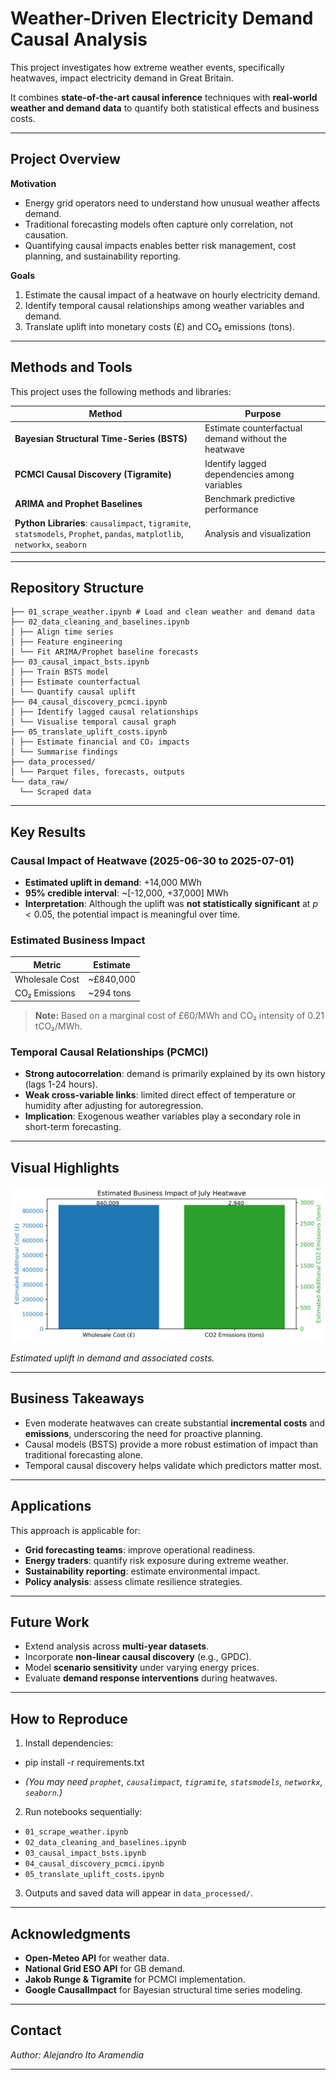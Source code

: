# Weather-Driven Electricity Demand Causal Analysis

This project investigates how extreme weather events, specifically heatwaves, impact electricity demand in Great Britain. 

It combines **state-of-the-art causal inference** techniques with **real-world weather and demand data** to quantify both statistical effects and business costs.

---

## Project Overview

**Motivation**

- Energy grid operators need to understand how unusual weather affects demand.
- Traditional forecasting models often capture only correlation, not causation.
- Quantifying causal impacts enables better risk management, cost planning, and sustainability reporting.

**Goals**

1. Estimate the causal impact of a heatwave on hourly electricity demand.
2. Identify temporal causal relationships among weather variables and demand.
3. Translate uplift into monetary costs (£) and CO₂ emissions (tons).

---

## Methods and Tools

This project uses the following methods and libraries:

| Method                                 | Purpose                                                 |
|----------------------------------------|---------------------------------------------------------|
| **Bayesian Structural Time-Series (BSTS)** | Estimate counterfactual demand without the heatwave    |
| **PCMCI Causal Discovery (Tigramite)**    | Identify lagged dependencies among variables           |
| **ARIMA and Prophet Baselines**           | Benchmark predictive performance                       |
| **Python Libraries**: `causalimpact`, `tigramite`, `statsmodels`, `Prophet`, `pandas`, `matplotlib`, `networkx`, `seaborn` | Analysis and visualization |

---

## Repository Structure
```
├── 01_scrape_weather.ipynb # Load and clean weather and demand data
├── 02_data_cleaning_and_baselines.ipynb
│ ├── Align time series
│ ├── Feature engineering
│ └── Fit ARIMA/Prophet baseline forecasts
├── 03_causal_impact_bsts.ipynb
│ ├── Train BSTS model
│ ├── Estimate counterfactual
│ └── Quantify causal uplift
├── 04_causal_discovery_pcmci.ipynb
│ ├── Identify lagged causal relationships
│ └── Visualise temporal causal graph
├── 05_translate_uplift_costs.ipynb
│ ├── Estimate financial and CO₂ impacts
│ └── Summarise findings
├── data_processed/
│ └── Parquet files, forecasts, outputs
└── data_raw/
  └── Scraped data
```

---

## Key Results

### Causal Impact of Heatwave (2025-06-30 to 2025-07-01)

- **Estimated uplift in demand**: +14,000 MWh
- **95% credible interval**: ~[-12,000, +37,000] MWh
- **Interpretation**: Although the uplift was **not statistically significant** at $p < 0.05$, the potential impact is meaningful over time.

### Estimated Business Impact

| Metric               | Estimate         |
|----------------------|------------------|
| Wholesale Cost       | ~£840,000        |
| CO₂ Emissions        | ~294 tons        |

> **Note:** Based on a marginal cost of £60/MWh and CO₂ intensity of 0.21 tCO₂/MWh.

### Temporal Causal Relationships (PCMCI)

- **Strong autocorrelation**: demand is primarily explained by its own history (lags 1-24 hours).
- **Weak cross-variable links**: limited direct effect of temperature or humidity after adjusting for autoregression.
- **Implication**: Exogenous weather variables play a secondary role in short-term forecasting.

---

## Visual Highlights

![Observed vs Counterfactual Demand](data_processed/heatwave_costs_chart.png)

*Estimated uplift in demand and associated costs.*

---

## Business Takeaways

- Even moderate heatwaves can create substantial **incremental costs** and **emissions**, underscoring the need for proactive planning.
- Causal models (BSTS) provide a more robust estimation of impact than traditional forecasting alone.
- Temporal causal discovery helps validate which predictors matter most.

---

## Applications

This approach is applicable for:

- **Grid forecasting teams**: improve operational readiness.
- **Energy traders**: quantify risk exposure during extreme weather.
- **Sustainability reporting**: estimate environmental impact.
- **Policy analysis**: assess climate resilience strategies.

---

## Future Work

- Extend analysis across **multi-year datasets**.
- Incorporate **non-linear causal discovery** (e.g., GPDC).
- Model **scenario sensitivity** under varying energy prices.
- Evaluate **demand response interventions** during heatwaves.

---

## How to Reproduce

1. Install dependencies:
- pip install -r requirements.txt

- *(You may need `prophet`, `causalimpact`, `tigramite`, `statsmodels`, `networkx`, `seaborn`.)*

2. Run notebooks sequentially:
- `01_scrape_weather.ipynb`
- `02_data_cleaning_and_baselines.ipynb`
- `03_causal_impact_bsts.ipynb`
- `04_causal_discovery_pcmci.ipynb`
- `05_translate_uplift_costs.ipynb`

3. Outputs and saved data will appear in `data_processed/`.
        
---

## Acknowledgments

- **Open-Meteo API** for weather data.
- **National Grid ESO API** for GB demand.
- **Jakob Runge & Tigramite** for PCMCI implementation.
- **Google CausalImpact** for Bayesian structural time series modeling.

---

## Contact

*Author: Alejandro Ito Aramendia*  

---